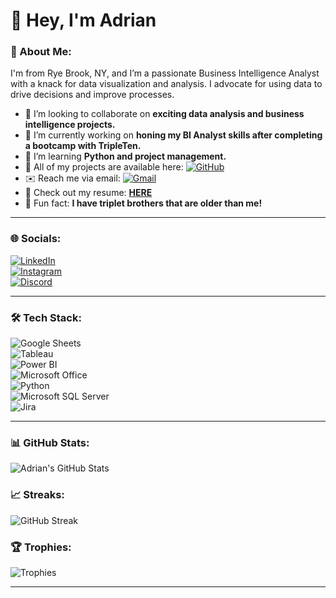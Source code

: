 # 👋 Hey, I'm Adrian

### 🔎 About Me:  
I'm from Rye Brook, NY, and I’m a passionate Business Intelligence Analyst with a knack for data visualization and analysis. I advocate for using data to drive decisions and improve processes.

- 💼 I’m looking to collaborate on **exciting data analysis and business intelligence projects.**
- 🚀 I’m currently working on **honing my BI Analyst skills after completing a bootcamp with TripleTen.**
- 🌱 I’m learning **Python and project management.**
- 📝 All of my projects are available here: [![GitHub](https://img.shields.io/badge/GitHub-100000?style=for-the-badge&logo=github&logoColor=white)](https://github.com/adriancnobile/portfolio)
- ✉️ Reach me via email: [![Gmail](https://img.shields.io/badge/Gmail-D14836?style=for-the-badge&logo=gmail&logoColor=white)](mailto:adriancnobile@gmail.com)
- 📄 Check out my resume: [**HERE**](https://docs.google.com/document/d/1k3DIHUm6X98JMdmYdB9N3V34juPfZsXTRCB4nxnInvU/edit?usp=sharing)
- 🤔 Fun fact: **I have triplet brothers that are older than me!**

---

### 🌐 Socials:
[![LinkedIn](https://img.shields.io/badge/LinkedIn-0077B5?style=for-the-badge&logo=linkedin&logoColor=white)](https://linkedin.com/in/adriannobile)  
[![Instagram](https://img.shields.io/badge/Instagram-E4405F?style=for-the-badge&logo=instagram&logoColor=white)](https://instagram.com/a_nobile)  
[![Discord](https://img.shields.io/badge/Discord-7289DA?style=for-the-badge&logo=discord&logoColor=white)](#AgeNob)

---

### 🛠️ Tech Stack:
![Google Sheets](https://img.shields.io/badge/Google%20Sheets-34A853?style=for-the-badge&logo=google-sheets&logoColor=white)  
![Tableau](https://img.shields.io/badge/Tableau-E97627?style=for-the-badge&logo=Tableau&logoColor=white)  
![Power BI](https://img.shields.io/badge/Power_BI-F2C811?style=for-the-badge&logo=power-bi&logoColor=white)  
![Microsoft Office](https://img.shields.io/badge/Microsoft%20Office-D83B01?style=for-the-badge&logo=microsoft-office&logoColor=white)  
![Python](https://img.shields.io/badge/Python-3670A0?style=for-the-badge&logo=python&logoColor=ffdd54)  
![Microsoft SQL Server](https://img.shields.io/badge/Microsoft%20SQL%20Server-C4292F?style=for-the-badge&logo=microsoft-sql-server&logoColor=white)  
![Jira](https://img.shields.io/badge/Jira-0052CC?style=for-the-badge&logo=jira&logoColor=white)

---

### 📊 GitHub Stats:
![Adrian's GitHub Stats](https://github-readme-stats.vercel.app/api?username=adriancnobile&show_icons=true&theme=tokyonight)

### 📈 Streaks:
![GitHub Streak](https://github-readme-streak-stats.herokuapp.com/?user=adriancnobile&theme=dark)

### 🏆 Trophies:
![Trophies](https://github-profile-trophy.vercel.app/?username=adriancnobile&theme=tokyonight&no-frame=false&no-bg=true&margin-w=4)

---
